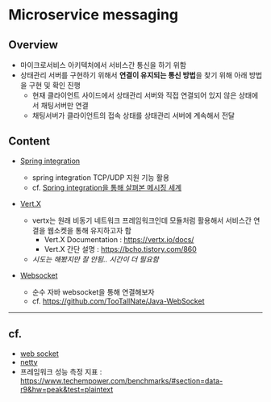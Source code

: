 # Microservice messaging

## Overview
- 마이크로서비스 아키텍처에서 서비스간 통신을 하기 위함
- 상태관리 서버를 구현하기 위해서 <strong>연결이 유지되는 통신 방법</strong>을 찾기 위해 아래 방법을 구현 및 확인 진행
    - 현재 클라이언트 사이드에서 상태관리 서버와 직접 연결되어 있지 않은 상태에서 채팅서버만 연결
    - 채팅서버가 클라이언트의 접속 상태를 상태관리 서버에 계속해서 전달

## Content

- [Spring integration](./spring-integration/)
    - spring integration TCP/UDP 지원 기능 활용
    - cf. [Spring integration을 통해 살펴본 메시징 세계](https://www.slideshare.net/WangeunLee/spring-integration-47185594)

- [Vert.X](./Vertx/)
    - vertx는 원래 비동기 네트워크 프레임워크인데 모듈처럼 활용해서 서비스간 연결을 웹소켓을 통해 유지하고자 함
        - Vert.X Documentation : https://vertx.io/docs/
        - Vert.X 간단 설명 : https://bcho.tistory.com/860
    - <i>시도는 해봤지만 잘 안됨.. 시간이 더 필요함</i>

- [Websocket](./websocket/)
    - 순수 자바 websocket을 통해 연결해보자
    - cf. https://github.com/TooTallNate/Java-WebSocket


---
## cf.
- [web socket](./theory/websocket.md)
- [netty](./theory/netty.md)
- 프레임워크 성능 측정 지표 : https://www.techempower.com/benchmarks/#section=data-r9&hw=peak&test=plaintext
